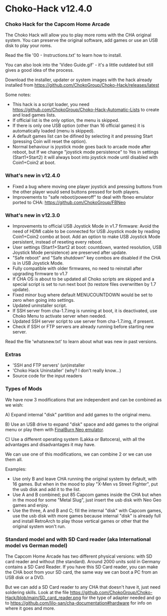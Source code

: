 # Choko-Hack v12.4.0
### Choko Hack for the Capcom Home Arcade

The Choko Hack will allow you to play more roms with the CHA original system. You can preserve the original software, add games or use an USB disk to play your roms.

Read the file '00 - Instructions.txt' to learn how to install.

You can also look into the 'Video Guide.gif' - it's a little outdated but still gives a good idea of the process.

Download the installer, updater or system images with the hack already installed from https://github.com/ChokoGroup/Choko-Hack/releases/latest

Some notes:
- This hack is a script loader, you need https://github.com/ChokoGroup/Choko-Hack-Automatic-Lists to create and load games lists.
- If official list is the only option, the menu is skipped.
- If there is only one USB option (other than 16 official games) it is automatically loaded (menu is skipped).
- A default games list can be difined by selecting it and pressing Start (pressing Coin will reset the option).
- Normal behaviour is joystick mode goes back to arcade mode after reboot, but If we change "joystick mode persistence" to Yes in settings (Start1+Start2) it will always boot into joystick mode until disabled with Coin1+Coin2 at boot.


### What's new in v12.4.0
- Fixed a bug where moving one player joystick and pressing buttons from the other player would send buttons pressed for both players.
- Improvements to "safe reboot/poweroff" to deal with fbneo emulator ported to CHA: https://github.com/ChokoGroup/FBNeo


### What's new in v12.3.0
- Improvements to official USB Joystick Mode in v1.7 firmware:
  Avoid the need of HDMI cable to be connected for USB Joystick mode by reading Coin1+Coin2 combo at boot.
  Add an option to make USB Joystick Mode persistent, instead of reseting every reboot.
- User settings (Start1+Start2 at boot: countdown, wanted resolution, USB Joystick Mode persistence) are preserved after update.
- "Safe reboot" and "Safe shutdown" key combos are disabled if the CHA is in USB Joystick Mode.
- Fully compatible with older firmwares, no need to reinstall after upgrading firmware to v1.7
- If CHA OS is about to be updated all Choko scripts are skipped and a special script is set to run next boot (to restore files overwritten by 1.7 update).
- Fixed minor bug where default MENUCOUNTDOWN would be set to zero when going into settings.
- Updated uninstaller script.
- If SSH server from cha-1.7.img is running at boot, it is deactivated, use Choko Menu to activate server when needed.
- Updated SSH server script to use server from cha-1.7.img, if present.
- Check if SSH or FTP servers are already running before starting new server.

Read the file 'whatsnew.txt' to learn about what was new in past versions.


### Extras
- 'SSH and FTP servers' (un)installer
- 'Choko Hack Uninstaller' (why? I don't really know...)
- Source code for the input readers


### Types of Mods

We have now 3 modifications that are independent and can be combined as we wish:

A) Expand internal "disk" partition and add games to the original menu.

B) Use an USB drive to expand "disk" space and add games to the original menu or play them with [FinalBurn Neo emulator](https://github.com/ChokoGroup/FBNeo).

C) Use a different operating system (Lakka or Batocera), with all the advantages and disadvantages it may have.

We can use one of this modifications, we can combine 2 or we can use them all.

Examples:
- Use only B and leave CHA running the original system by default, with 16 games. But when in the mood to play "X-Men vs Street Fighter", put the usb disk and add it to the list.
- Use A and B combined; put 85 Capcom games inside the CHA but when in the mood for some "Metal Slug", just insert the usb disk with Neo Geo games and enjoy.
- Use the three, A and B and C; fill the internal "disk" with Capcom games, use the usb disk with more games because internal "disk" is already full and install RetroArch to play those vertical games or other that the original system won't run.


###  Standard model and with SD Card reader (aka International model vs German model)

The Capcom Home Arcade has two different physical versions: with SD card reader and without (the standard).
Around 2000 units sold in Germany contains a SD Card Reader. If you have this SD Card reader, you can make the CHA boot from your SD card, the same way we can boot a PC from an USB disk or a DVD.

But we can add a SD Card reader to any CHA that doesn't have it, just need soldering skills. Look at the file https://github.com/ChokoGroup/Choko-Hack/blob/main/SD_card_reader.png for the type of adapter needed and go to https://github.com/lilo-san/cha-documentation#hardware for info on where it goes and more.
